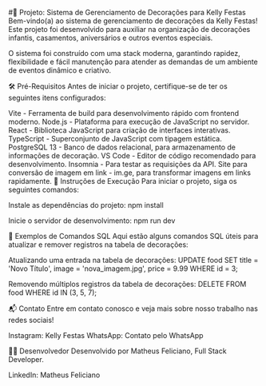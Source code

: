 #🎉 Projeto: Sistema de Gerenciamento de Decorações para Kelly Festas
Bem-vindo(a) ao sistema de gerenciamento de decorações da Kelly Festas! Este projeto foi desenvolvido para auxiliar na organização de decorações infantis, casamentos, aniversários e outros eventos especiais.

O sistema foi construído com uma stack moderna, garantindo rapidez, flexibilidade e fácil manutenção para atender as demandas de um ambiente de eventos dinâmico e criativo.

🛠️ Pré-Requisitos
Antes de iniciar o projeto, certifique-se de ter os seguintes itens configurados:

Vite - Ferramenta de build para desenvolvimento rápido com frontend moderno.
Node.js - Plataforma para execução de JavaScript no servidor.
React - Biblioteca JavaScript para criação de interfaces interativas.
TypeScript - Superconjunto de JavaScript com tipagem estática.
PostgreSQL 13 - Banco de dados relacional, para armazenamento de informações de decoração.
VS Code - Editor de código recomendado para desenvolvimento.
Insomnia - Para testar as requisições da API.
Site para conversão de imagem em link - im.ge, para transformar imagens em links rapidamente.
🚀 Instruções de Execução
Para iniciar o projeto, siga os seguintes comandos:

Instale as dependências do projeto:
npm install

Inicie o servidor de desenvolvimento:
npm run dev

🔧 Exemplos de Comandos SQL
Aqui estão alguns comandos SQL úteis para atualizar e remover registros na tabela de decorações:

Atualizando uma entrada na tabela de decorações:
UPDATE food SET title = 'Novo Título', image = 'nova_imagem.jpg', price = 9.99 WHERE id = 3;

Removendo múltiplos registros da tabela de decorações:
DELETE FROM food WHERE id IN (3, 5, 7);

📬 Contato
Entre em contato conosco e veja mais sobre nosso trabalho nas redes sociais!

Instagram: Kelly Festas
WhatsApp: Contato pelo WhatsApp

👨‍💻 Desenvolvedor
Desenvolvido por Matheus Feliciano, Full Stack Developer.

LinkedIn: Matheus Feliciano

